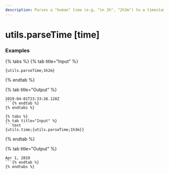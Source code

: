 ```yaml
---
description: Parses a "human" time (e.g, "in 2h", "2h3m") to a timestamp compatible with {utils.time}. This essentially just throws the mute/reminder parser at it.
---
```


# utils.parseTime [time]

### Examples

{% tabs %}
{% tab title="Input" %}
```text
{utils.parseTime;1h2m}
```
{% endtab %}

{% tab title="Output" %}
```text
2019-04-01T23:33:26.128Z
```{% endtab %}
{% endtabs %}

{% tabs %}
{% tab title="Input" %}
```text
{utils.time;{utils.parseTime;1h3m}}
```
{% endtab %}

{% tab title="Output" %}
```text
Apr 1, 2019
```{% endtab %}
{% endtabs %}